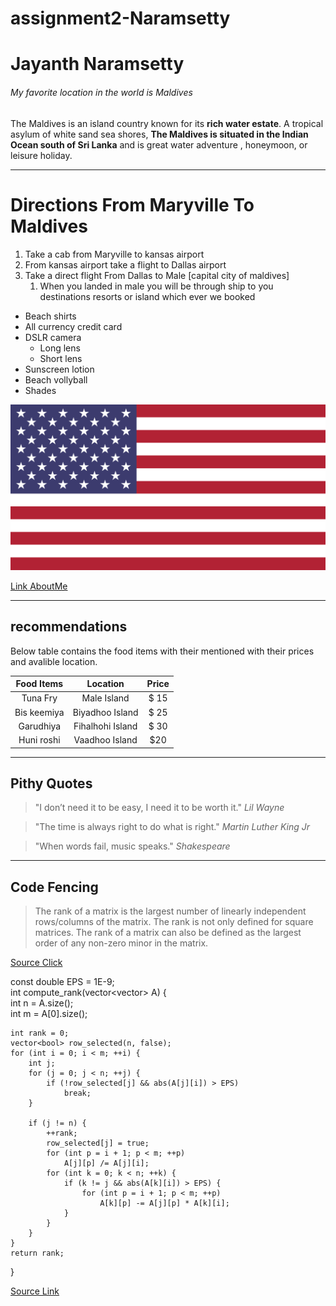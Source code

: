 # assignment2-Naramsetty

# Jayanth Naramsetty

###### My favorite location in the world is Maldives

The Maldives is an island country known for its **rich water estate**. A tropical asylum of white sand sea shores, **The Maldives is situated in the Indian Ocean south of Sri Lanka** and is great water adventure , honeymoon, or leisure holiday.

***

# Directions From Maryville To Maldives

1. Take a cab from Maryville to kansas airport
2. From kansas airport take a flight to Dallas airport
3. Take a direct flight From Dallas to Male [capital city of maldives]
    1. When you landed in male you will be through ship to you destinations resorts or island which ever we booked


- Beach shirts
- All currency credit card
- DSLR camera
    - Long lens
    - Short lens
- Sunscreen lotion
- Beach vollyball
- Shades

![USA FLAG](images/usaflag.png)

[Link AboutMe](https://github.com/jayanthnaramsetty/assignment2-Naramsetty/blob/07d40a1da4b5a801ae63de973935fde861f9005b/AboutMe.md)

***

## recommendations

Below table contains the food items with their mentioned with their prices  and avalible location.

| Food Items | Location | Price | 
| :---: | :---: | :---: | 
| Tuna Fry | Male Island | $ 15  |
| Bis keemiya | Biyadhoo Island | $ 25 |
| Garudhiya | Fihalhohi Island | $ 30 |
| Huni roshi | Vaadhoo Island | $20|

***

## Pithy Quotes

> "I don’t need it to be easy, I need it to be worth it."  *Lil Wayne*

> "The time is always right to do what is right." *Martin Luther King Jr*

> "When words fail, music speaks."  *Shakespeare*

***

## Code Fencing

> The rank of a matrix is the largest number of linearly independent rows/columns of the matrix. The rank is not only defined for square matrices. The rank of a matrix can also be defined as the largest order of any non-zero minor in the matrix.

[ Source Click](https://cp-algorithms.com/linear_algebra/rank-matrix.html)


const double EPS = 1E-9;     
int compute_rank(vector<vector<double>> A) {    
    int n = A.size();    
    int m = A[0].size();    
  
    int rank = 0;  
    vector<bool> row_selected(n, false);  
    for (int i = 0; i < m; ++i) {  
        int j;  
        for (j = 0; j < n; ++j) {  
            if (!row_selected[j] && abs(A[j][i]) > EPS)  
                break;  
        }  
  
        if (j != n) {  
            ++rank;  
            row_selected[j] = true;  
            for (int p = i + 1; p < m; ++p)  
                A[j][p] /= A[j][i];  
            for (int k = 0; k < n; ++k) {  
                if (k != j && abs(A[k][i]) > EPS) {  
                    for (int p = i + 1; p < m; ++p)  
                        A[k][p] -= A[j][p] * A[k][i];  
                }  
            }  
        }  
    }  
    return rank;
}     

[Source Link](https://cp-algorithms.com/linear_algebra/rank-matrix.html)